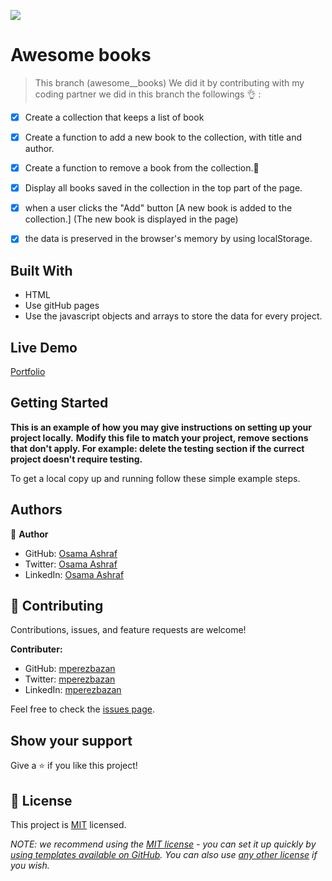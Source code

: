 ![](https://img.shields.io/badge/Microverse-blueviolet)

# Awesome books


> This branch (awesome__books) We did it by contributing with my coding partner we did in this branch the followings 👌 :

- [x] Create a collection that keeps a list of book
- [x] Create a function to add a new book to the collection, with title and author.
- [x] Create a function to remove a book from the collection.💯
- [x] Display all books saved in the collection in the top part of the page.
- [x] when a user clicks the "Add" button [A new book is added to the collection.] (The new book is displayed in the page)
- [x] the data is preserved in the browser's memory by using localStorage.



## Built With

- HTML
- Use gitHub pages
- Use the javascript objects and arrays to store the data for every project.





## Live Demo


[Portfolio]( https://osamaashraf6.github.io/portfolio/)


## Getting Started

**This is an example of how you may give instructions on setting up your project locally.**
**Modify this file to match your project, remove sections that don't apply. For example: delete the testing section if the currect project doesn't require testing.**


To get a local copy up and running follow these simple example steps.



## Authors

👤 **Author**

- GitHub: [Osama Ashraf](https://github.com/osamaashraf6)
- Twitter: [Osama Ashraf](https://twitter.com/OsamaAshraf578?t=l75KjrhQgK4h-vSPfgk1gA&s=08)
- LinkedIn: [Osama Ashraf](https://www.linkedin.com/in/osama-salem-2a046b203)



## 🤝 Contributing

Contributions, issues, and feature requests are welcome!


**Contributer:** 
- GitHub: [mperezbazan](https://github.com/mperezbazan)
- Twitter: [mperezbazan](https://twitter.com/mperezbazan)
- LinkedIn: [mperezbazan](https://www.linkedin.com/in/mperezbazan)

Feel free to check the [issues page](../../issues/).

## Show your support

Give a ⭐️ if you like this project!



## 📝 License

This project is [MIT](./LICENSE) licensed.

_NOTE: we recommend using the [MIT license](https://choosealicense.com/licenses/mit/) - you can set it up quickly by [using templates available on GitHub](https://docs.github.com/en/communities/setting-up-your-project-for-healthy-contributions/adding-a-license-to-a-repository). You can also use [any other license](https://choosealicense.com/licenses/) if you wish._
